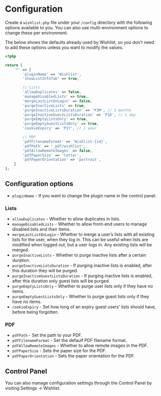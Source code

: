 # Configuration
Create a `wishlist.php` file under your `/config` directory with the following options available to you. You can also use multi-environment options to change these per environment.

The below shows the defaults already used by Wishlist, so you don't need to add these options unless you want to modify the values.

```php
<?php

return [
    '*' => [
        'pluginName' => 'Wishlist',
        'showListInfoTab' => true,

        // Lists
        'allowDuplicates' => false,
        'manageDisabledLists' => true,
        'mergeLastListOnLogin' => false,
        'purgeInactiveLists' => true,
        'purgeInactiveListsDuration' => 'P3M', // 3 months
        'purgeInactiveGuestListsDuration' => 'P1D', // 1 day
        'purgeEmptyListsOnly' => true,
        'purgeEmptyGuestListsOnly' => true,
        'cookieExpiry' => 'P1Y', // 1 year

        // PDF
        'pdfFilenameFormat' => 'Wishlist-{id}',
        'pdfPath' => '_pdf/wishlist',
        'pdfAllowRemoteImages' => false,
        'pdfPaperSize' => 'letter',
        'pdfPaperOrientation' => 'portrait',
    ]
];
```

## Configuration options
- `pluginName` - If you want to change the plugin name in the control panel.

### Lists
- `allowDuplicates` - Whether to allow duplicates in lists.
- `manageDisabledLists` - Whether to allow front-end users to manage disabled lists and their items.
- `mergeLastListOnLogin` - Whether to merge a user’s lists with all existing lists for the user, when they log in. This can be useful when lists are modified when logged out, but a user logs in. Any existing lists will be merged.
- `purgeInactiveLists` - Whether to purge inactive lists after a certain duration.
- `purgeInactiveListsDuration` - If purging inactive lists is enabled, after this duration they will be purged.
- `purgeInactiveGuestListsDuration` - If purging inactive lists is enabled, after this duration only guest lists will be purged.
- `purgeEmptyListsOnly` - Whether to purge user lists only if they have no items.
- `purgeEmptyGuestListsOnly` - Whether to purge guest lists only if they have no items.
- `cookieExpiry` - Set how long of an expiry guest users' lists should have, before being forgotten.

### PDF
- `pdfPath` - Set the path to your PDF.
- `pdfFilenameFormat` - Set the defaulf PDF filename format.
- `pdfAllowRemoteImages` - Whether to allow remote images in the PDF.
- `pdfPaperSize` - Sets the paper size for the PDF.
- `pdfPaperOrientation` - Sets the paper orientation for the PDF.

## Control Panel
You can also manage configuration settings through the Control Panel by visiting Settings → Wishlist.

